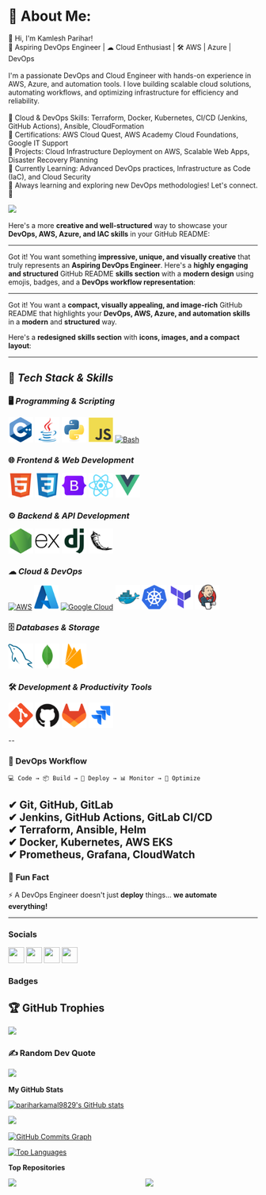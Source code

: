 <!-- ### Hi there 👋


Here are some ideas to get you started: -->

# 💫 About Me:
👋 Hi, I'm Kamlesh Parihar!<br>🚀 Aspiring DevOps Engineer | ☁ Cloud Enthusiast | 🛠 AWS | Azure | DevOps<br><br>I'm a passionate DevOps and Cloud Engineer with hands-on experience in AWS, Azure, and automation tools. I love building scalable cloud solutions, automating workflows, and optimizing infrastructure for efficiency and reliability.<br><br>🔹 Cloud & DevOps Skills: Terraform, Docker, Kubernetes, CI/CD (Jenkins, GitHub Actions), Ansible, CloudFormation<br>🔹 Certifications: AWS Cloud Quest, AWS Academy Cloud Foundations, Google IT Support<br>🔹 Projects: Cloud Infrastructure Deployment on AWS, Scalable Web Apps, Disaster Recovery Planning<br>🔹 Currently Learning: Advanced DevOps practices, Infrastructure as Code (IaC), and Cloud Security<br>📌 Always learning and exploring new DevOps methodologies! Let's connect. 🚀

<a href="https://www.github.com/pariharkamal9829" target="_blank" rel="noreferrer"><img
src="https://img.shields.io/github/followers/pariharkamal9829?logo=github&style=for-the-badge&color=0891b2&labelColor=1c1917" /></a>

Here's a more **creative and well-structured** way to showcase your **DevOps, AWS, Azure, and IAC skills** in your GitHub README:  

---
Got it! You want something **impressive, unique, and visually creative** that truly represents an **Aspiring DevOps Engineer**. Here's a **highly engaging and structured** GitHub README **skills section** with a **modern design** using emojis, badges, and a **DevOps workflow representation**:  

---

Got it! You want a **compact, visually appealing, and image-rich** GitHub README that highlights your **DevOps, AWS, Azure, and automation skills** in a **modern** and **structured** way.  

Here's a **redesigned** **skills section** with **icons, images, and a compact layout**:  

---
## 🚀 *Tech Stack & Skills*  

### 🖥 *Programming & Scripting*  
<p align="left">  
  <a href="https://www.cplusplus.com/" target="_blank"><img src="https://raw.githubusercontent.com/devicons/devicon/master/icons/cplusplus/cplusplus-original.svg" width="50" height="50" alt="C++" /></a>  
  <a href="https://www.java.com/" target="_blank"><img src="https://raw.githubusercontent.com/devicons/devicon/master/icons/java/java-original.svg" width="50" height="50" alt="Java" /></a>  
  <a href="https://www.python.org/" target="_blank"><img src="https://raw.githubusercontent.com/devicons/devicon/master/icons/python/python-original.svg" width="50" height="50" alt="Python" /></a>  
  <a href="https://developer.mozilla.org/en-US/docs/Web/JavaScript" target="_blank"><img src="https://raw.githubusercontent.com/devicons/devicon/master/icons/javascript/javascript-original.svg" width="50" height="50" alt="JavaScript" /></a>  
  <a href="https://www.gnu.org/software/bash/" target="_blank"><img src="https://upload.wikimedia.org/wikipedia/commons/4/4b/Bash_Logo_Colored.svg" width="50" height="50" alt="Bash" /></a>  
</p>  

### 🌐 *Frontend & Web Development*  
<p align="left">  
  <a href="https://developer.mozilla.org/en-US/docs/Web/HTML" target="_blank"><img src="https://raw.githubusercontent.com/devicons/devicon/master/icons/html5/html5-original.svg" width="50" height="50" alt="HTML5" /></a>  
  <a href="https://developer.mozilla.org/en-US/docs/Web/CSS" target="_blank"><img src="https://raw.githubusercontent.com/devicons/devicon/master/icons/css3/css3-original.svg" width="50" height="50" alt="CSS3" /></a>  
  <a href="https://getbootstrap.com/" target="_blank"><img src="https://raw.githubusercontent.com/devicons/devicon/master/icons/bootstrap/bootstrap-original.svg" width="50" height="50" alt="Bootstrap" /></a>  
  <a href="https://react.dev/" target="_blank"><img src="https://raw.githubusercontent.com/devicons/devicon/master/icons/react/react-original.svg" width="50" height="50" alt="React" /></a>  
  <a href="https://vuejs.org/" target="_blank"><img src="https://raw.githubusercontent.com/devicons/devicon/master/icons/vuejs/vuejs-original.svg" width="50" height="50" alt="Vue.js" /></a>  
</p>  

### ⚙ *Backend & API Development*  
<p align="left">  
  <a href="https://nodejs.org/en/" target="_blank"><img src="https://raw.githubusercontent.com/devicons/devicon/master/icons/nodejs/nodejs-original.svg" width="50" height="50" alt="NodeJS" /></a>  
  <a href="https://expressjs.com/" target="_blank"><img src="https://raw.githubusercontent.com/devicons/devicon/master/icons/express/express-original.svg" width="50" height="50" alt="Express.js" /></a>  
  <a href="https://www.djangoproject.com/" target="_blank"><img src="https://raw.githubusercontent.com/devicons/devicon/master/icons/django/django-plain.svg" width="50" height="50" alt="Django" /></a>  
  <a href="https://flask.palletsprojects.com/" target="_blank"><img src="https://raw.githubusercontent.com/devicons/devicon/master/icons/flask/flask-original.svg" width="50" height="50" alt="Flask" /></a>  
</p>  

### ☁ *Cloud & DevOps*  
<p align="left"> <a href="https://aws.amazon.com/" target="_blank"><img src="https://upload.wikimedia.org/wikipedia/commons/9/93/Amazon_Web_Services_Logo.svg" width="50" height="50" alt="AWS" /></a> <a href="https://azure.microsoft.com/en-us/" target="_blank"><img src="https://raw.githubusercontent.com/devicons/devicon/master/icons/azure/azure-original.svg" width="50" height="50" alt="Azure" /></a> <a href="https://cloud.google.com/" target="_blank"><img src="https://upload.wikimedia.org/wikipedia/commons/5/51/Google_Cloud_logo.svg" width="50" height="50" alt="Google Cloud" /></a> <a href="https://www.docker.com/" target="_blank"><img src="https://raw.githubusercontent.com/devicons/devicon/master/icons/docker/docker-original.svg" width="50" height="50" alt="Docker" /></a> <a href="https://kubernetes.io/" target="_blank"><img src="https://raw.githubusercontent.com/devicons/devicon/master/icons/kubernetes/kubernetes-plain.svg" width="50" height="50" alt="Kubernetes" /></a> <a href="https://www.terraform.io/" target="_blank"><img src="https://raw.githubusercontent.com/devicons/devicon/master/icons/terraform/terraform-original.svg" width="50" height="50" alt="Terraform" /></a> <a href="https://www.jenkins.io/" target="_blank"><img src="https://raw.githubusercontent.com/devicons/devicon/master/icons/jenkins/jenkins-original.svg" width="50" height="50" alt="Jenkins" /></a> </p> 

### 🗄 *Databases & Storage*  
<p align="left">  
  <a href="https://www.mysql.com/" target="_blank"><img src="https://raw.githubusercontent.com/devicons/devicon/master/icons/mysql/mysql-original.svg" width="50" height="50" alt="MySQL" /></a>  
  <a href="https://www.mongodb.com/" target="_blank"><img src="https://raw.githubusercontent.com/devicons/devicon/master/icons/mongodb/mongodb-original.svg" width="50" height="50" alt="MongoDB" /></a>  
  <a href="https://firebase.google.com/" target="_blank"><img src="https://raw.githubusercontent.com/devicons/devicon/master/icons/firebase/firebase-plain.svg" width="50" height="50" alt="Firebase" /></a>  
</p>  

### 🛠 *Development & Productivity Tools*  
<p align="left">  
  <a href="https://git-scm.com/" target="_blank"><img src="https://raw.githubusercontent.com/devicons/devicon/master/icons/git/git-original.svg" width="50" height="50" alt="Git" /></a>  
  <a href="https://github.com/" target="_blank"><img src="https://raw.githubusercontent.com/devicons/devicon/master/icons/github/github-original.svg" width="50" height="50" alt="GitHub" /></a>  
  <a href="https://gitlab.com/" target="_blank"><img src="https://raw.githubusercontent.com/devicons/devicon/master/icons/gitlab/gitlab-original.svg" width="50" height="50" alt="GitLab" /></a>  
  <a href="https://www.jira.com/" target="_blank"><img src="https://raw.githubusercontent.com/devicons/devicon/master/icons/jira/jira-original.svg" width="50" height="50" alt="Jira" /></a>  
</p>  

--

### 🚀 DevOps Workflow  
```
💻 Code → 📦 Build → 🚀 Deploy → 📊 Monitor → 🔄 Optimize
```
✔ **Git, GitHub, GitLab**  
✔ **Jenkins, GitHub Actions, GitLab CI/CD**  
✔ **Terraform, Ansible, Helm**  
✔ **Docker, Kubernetes, AWS EKS**  
✔ **Prometheus, Grafana, CloudWatch**  
---

### 🎯 **Fun Fact**  
⚡ A DevOps Engineer doesn't just **deploy** things... **we automate everything!**  

---

### Socials

<p align="left"> <a href="https://www.github.com/pariharkamal9829" target="_blank" rel="noreferrer"><img src="https://raw.githubusercontent.com/danielcranney/readme-generator/main/public/icons/socials/github.svg" width="32" height="32" /></a> <a href="http://www.instagram.com/kamlesh_parihar-" target="_blank" rel="noreferrer"><img src="https://raw.githubusercontent.com/danielcranney/readme-generator/main/public/icons/socials/instagram.svg" width="32" height="32" /></a> <a href="https://www.linkedin.com/in/Kamlesh Parihar " target="_blank" rel="noreferrer"><img src="https://raw.githubusercontent.com/danielcranney/readme-generator/main/public/icons/socials/linkedin.svg" width="32" height="32" /></a> <a href="https://www.twitter.com/Kamlesh Parihar " target="_blank" rel="noreferrer"><img src="https://raw.githubusercontent.com/danielcranney/readme-generator/main/public/icons/socials/twitter.svg" width="32" height="32" /></a></p>

### Badges

## 🏆 GitHub Trophies
![](https://github-profile-trophy.vercel.app/?username=pariharkamal9829&theme=nightowl&no-frame=false&no-bg=false&margin-w=4)

### ✍️ Random Dev Quote
![](https://quotes-github-readme.vercel.app/api?type=horizontal&theme=dark)

<b>My GitHub Stats</b>

<a href="http://www.github.com/pariharkamal9829"><img src="https://github-readme-stats.vercel.app/api?username=pariharkamal9829&show_icons=true&hide=&count_private=true&title_color=0891b2&text_color=ffffff&icon_color=0891b2&bg_color=1c1917&hide_border=true&show_icons=true" alt="pariharkamal9829's GitHub stats" /></a>

<a href="http://www.github.com/pariharkamal9829"><img src="https://github-readme-streak-stats.herokuapp.com/?user=pariharkamal9829&stroke=ffffff&background=1c1917&ring=0891b2&fire=0891b2&currStreakNum=ffffff&currStreakLabel=0891b2&sideNums=ffffff&sideLabels=ffffff&dates=ffffff&hide_border=true" /></a>

<a href="http://www.github.com/pariharkamal9829"><img src="https://github-readme-activity-graph.cyclic.app/graph?username=pariharkamal9829&bg_color=1c1917&color=ffffff&line=0891b2&point=ffffff&area_color=1c1917&area=true&hide_border=true&custom_title=GitHub%20Commits%20Graph" alt="GitHub Commits Graph" /></a>

<a href="https://github.com/pariharkamal9829" align="left"><img src="https://github-readme-stats.vercel.app/api/top-langs/?username=pariharkamal9829&langs_count=10&title_color=0891b2&text_color=ffffff&icon_color=0891b2&bg_color=1c1917&hide_border=true&locale=en&custom_title=Top%20%Languages" alt="Top Languages" /></a>



<b>Top Repositories</b>

<div width="100%" align="center"><a href="https://github.com/pariharkamal9829/Advanced-Notepad" align="left"><img align="left" width="45%" src="https://github-readme-stats.vercel.app/api/pin/?username=pariharkamal9829&repo=Advanced-Notepad&title_color=0891b2&text_color=ffffff&icon_color=0891b2&bg_color=1c1917&hide_border=true&locale=en" /></a><a href="https://github.com/pariharkamal9829/parmar-impex" align="right"><img align="right" width="45%" src="https://github-readme-stats.vercel.app/api/pin/?username=pariharkamal9829&repo=parmar-impex&title_color=0891b2&text_color=ffffff&icon_color=0891b2&bg_color=1c1917&hide_border=true&locale=en" /></a></div><br /><br /><br /><br /><br /><br /><br />
